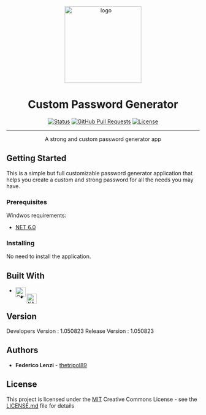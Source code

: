 <div align="center">
  <img src="https://www.coinsmart.com/wp-content/themes/coin-wp/assets/images/password-generator@2x.png" alt="logo" width="200" height="auto" />
</div>

<h1 align="center">Custom Password Generator</h1>

<div align="center">

  [![Status](https://img.shields.io/badge/status-active-success.svg)]() 
  [![GitHub Pull Requests](https://img.shields.io/github/issues-pr/kylelobo/The-Documentation-Compendium.svg)](https://github.com/THETRIPOL89/CustomPassGen/pulls)
  [![License](https://img.shields.io/badge/license-MIT-blue.svg)](https://github.com/THETRIPOL89/CustomPassGen/blob/main/LICENSE.md)

</div>

---

<p align="center">A strong and custom password generator app</p>

## Getting Started

This is a simple but full customizable password generator application that helps you create a custom and strong password for all the needs you may have.

### Prerequisites

Windwos requirements: 
- [NET 6.0](https://dotnet.microsoft.com/en-us/download/dotnet/6.0)

### Installing

No need to install the application.

## Built With

  - <img align="left" alt="C#" width="26px" src="https://iconape.com/wp-content/png_logo_vector/c.png"/>
  - <img align="left" alt="XAML" width="26px" src="https://cdn0.iconfinder.com/data/icons/file-extension-line-icon/100/xamlb2-512.png"/>

## Version

Developers Version : 1.050823
Release Version : 1.050823

## Authors

  - **Federico Lenzi** -
    [thetripol89](https://github.com/thetripol89)

## License

This project is licensed under the [MIT](LICENSE.md)
Creative Commons License - see the [LICENSE.md](LICENSE.md) file for
details
